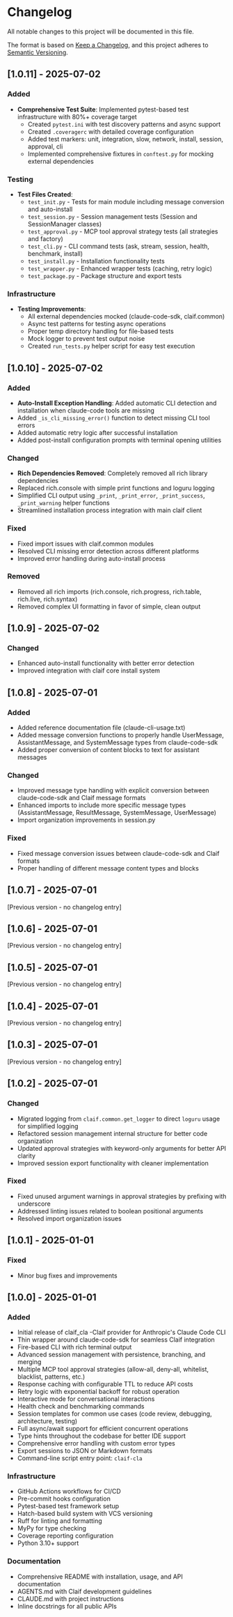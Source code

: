 # Changelog

All notable changes to this project will be documented in this file.

The format is based on [Keep a Changelog](https://keepachangelog.com/en/1.0.0/),
and this project adheres to [Semantic Versioning](https://semver.org/spec/v2.0.0.html).

## [1.0.11] - 2025-07-02

### Added
- **Comprehensive Test Suite**: Implemented pytest-based test infrastructure with 80%+ coverage target
  - Created `pytest.ini` with test discovery patterns and async support
  - Created `.coveragerc` with detailed coverage configuration
  - Added test markers: unit, integration, slow, network, install, session, approval, cli
  - Implemented comprehensive fixtures in `conftest.py` for mocking external dependencies
  
### Testing
- **Test Files Created**:
  - `test_init.py` - Tests for main module including message conversion and auto-install
  - `test_session.py` - Session management tests (Session and SessionManager classes)
  - `test_approval.py` - MCP tool approval strategy tests (all strategies and factory)
  - `test_cli.py` - CLI command tests (ask, stream, session, health, benchmark, install)
  - `test_install.py` - Installation functionality tests
  - `test_wrapper.py` - Enhanced wrapper tests (caching, retry logic)
  - `test_package.py` - Package structure and export tests

### Infrastructure
- **Testing Improvements**:
  - All external dependencies mocked (claude-code-sdk, claif.common)
  - Async test patterns for testing async operations
  - Proper temp directory handling for file-based tests
  - Mock logger to prevent test output noise
  - Created `run_tests.py` helper script for easy test execution

## [1.0.10] - 2025-07-02

### Added
- **Auto-Install Exception Handling**: Added automatic CLI detection and installation when claude-code tools are missing
- Added `_is_cli_missing_error()` function to detect missing CLI tool errors
- Added automatic retry logic after successful installation
- Added post-install configuration prompts with terminal opening utilities

### Changed
- **Rich Dependencies Removed**: Completely removed all rich library dependencies
- Replaced rich.console with simple print functions and loguru logging
- Simplified CLI output using `_print`, `_print_error`, `_print_success`, `_print_warning` helper functions
- Streamlined installation process integration with main claif client

### Fixed
- Fixed import issues with claif.common modules
- Resolved CLI missing error detection across different platforms
- Improved error handling during auto-install process

### Removed
- Removed all rich imports (rich.console, rich.progress, rich.table, rich.live, rich.syntax)
- Removed complex UI formatting in favor of simple, clean output

## [1.0.9] - 2025-07-02

### Changed
- Enhanced auto-install functionality with better error detection
- Improved integration with claif core install system

## [1.0.8] - 2025-07-01

### Added
- Added reference documentation file (claude-cli-usage.txt)
- Added message conversion functions to properly handle UserMessage, AssistantMessage, and SystemMessage types from claude-code-sdk
- Added proper conversion of content blocks to text for assistant messages

### Changed
- Improved message type handling with explicit conversion between claude-code-sdk and Claif message formats
- Enhanced imports to include more specific message types (AssistantMessage, ResultMessage, SystemMessage, UserMessage)
- Import organization improvements in session.py

### Fixed
- Fixed message conversion issues between claude-code-sdk and Claif formats
- Proper handling of different message content types and blocks

## [1.0.7] - 2025-07-01

[Previous version - no changelog entry]

## [1.0.6] - 2025-07-01

[Previous version - no changelog entry]

## [1.0.5] - 2025-07-01

[Previous version - no changelog entry]

## [1.0.4] - 2025-07-01

[Previous version - no changelog entry]

## [1.0.3] - 2025-07-01

[Previous version - no changelog entry]

## [1.0.2] - 2025-07-01

### Changed
- Migrated logging from `claif.common.get_logger` to direct `loguru` usage for simplified logging
- Refactored session management internal structure for better code organization
- Updated approval strategies with keyword-only arguments for better API clarity
- Improved session export functionality with cleaner implementation

### Fixed
- Fixed unused argument warnings in approval strategies by prefixing with underscore
- Addressed linting issues related to boolean positional arguments
- Resolved import organization issues

## [1.0.1] - 2025-01-01

### Fixed
- Minor bug fixes and improvements

## [1.0.0] - 2025-01-01

### Added
- Initial release of claif_cla -Claif provider for Anthropic's Claude Code CLI
- Thin wrapper around claude-code-sdk for seamless Claif integration
- Fire-based CLI with rich terminal output
- Advanced session management with persistence, branching, and merging
- Multiple MCP tool approval strategies (allow-all, deny-all, whitelist, blacklist, patterns, etc.)
- Response caching with configurable TTL to reduce API costs
- Retry logic with exponential backoff for robust operation
- Interactive mode for conversational interactions
- Health check and benchmarking commands
- Session templates for common use cases (code review, debugging, architecture, testing)
- Full async/await support for efficient concurrent operations
- Type hints throughout the codebase for better IDE support
- Comprehensive error handling with custom error types
- Export sessions to JSON or Markdown formats
- Command-line script entry point: `claif-cla`

### Infrastructure
- GitHub Actions workflows for CI/CD
- Pre-commit hooks configuration
- Pytest-based test framework setup
- Hatch-based build system with VCS versioning
- Ruff for linting and formatting
- MyPy for type checking
- Coverage reporting configuration
- Python 3.10+ support

### Documentation
- Comprehensive README with installation, usage, and API documentation
- AGENTS.md with Claif development guidelines
- CLAUDE.md with project instructions
- Inline docstrings for all public APIs